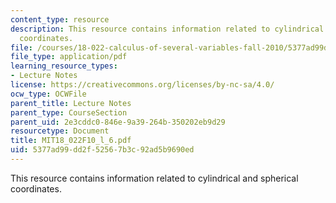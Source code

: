 ```yaml
---
content_type: resource
description: This resource contains information related to cylindrical and spherical
  coordinates.
file: /courses/18-022-calculus-of-several-variables-fall-2010/5377ad99dd2f52567b3c92ad5b9690ed_MIT18_022F10_l_6.pdf
file_type: application/pdf
learning_resource_types:
- Lecture Notes
license: https://creativecommons.org/licenses/by-nc-sa/4.0/
ocw_type: OCWFile
parent_title: Lecture Notes
parent_type: CourseSection
parent_uid: 2e3cddc0-846e-9a39-264b-350202eb9d29
resourcetype: Document
title: MIT18_022F10_l_6.pdf
uid: 5377ad99-dd2f-5256-7b3c-92ad5b9690ed
---
```

This resource contains information related to cylindrical and spherical coordinates.